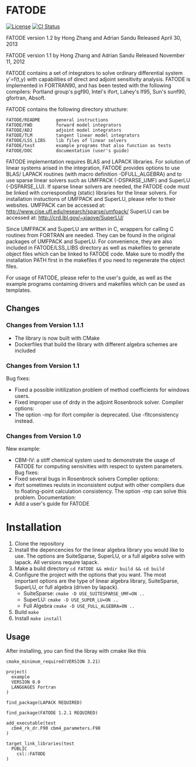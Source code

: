 # FATODE
[![License](https://img.shields.io/github/license/ComputationalScienceLaboratory/FATODE.svg)](https://github.com/ComputationalScienceLaboratory/FATODE/blob/master/LICENSE)
[![CI Status](https://github.com/ComputationalScienceLaboratory/FATODE/actions/workflows/test.yml/badge.svg)](https://github.com/ComputationalScienceLaboratory/FATODE/actions/workflows/test.yml)

FATODE version 1.2
by Hong Zhang and Adrian Sandu
Released April 30, 2013

FATODE version 1.1
by Hong Zhang and Adrian Sandu
Released November 11, 2012

FATODE contains a set of integrators to solve ordinary differential system
y'=f(t,y) with capabilities of direct and adjoint sensitivity analysis.
FATODE is implemented in FORTRAN90, and has been tested with the following
compilers: Portland group's pgf90, Intel's ifort, Lahey's lf95, Sun's sunf90,
gfortran, Absoft.

FATODE contains the following directory structure:

    FATODE/README      general instructions
    FATODE/FWD         forward model integrators   
    FATODE/ADJ         adjoint model integrators
    FATODE/TLM         tangent linear model integrators
    FATODE/LSS_LIBS    lib files of linear solvers
    FATODE/test        example programs that also function as tests
    FATODE/DOC         documentation (user's guide)

FATODE implementation requires BLAS and LAPACK libraries. For solution of
linear systems arised in the integration, FATODE provides options to use BLAS/
LAPACK routines (with macro definition -DFULL_ALGEBRA) and to use sparse linear
solvers such as UMFPACK (-DSPARSE_UMF) and SuperLU (-DSPARSE_LU). If sparse
linear solvers are needed, the FATODE code must be linked with corresponding
(static) libraries for the linear solvers. For installation instuctions of
UMFPACK and SuperLU, please refer to their websites.
UMFPACK can be accessed at:
http://www.cise.ufl.edu/research/sparse/umfpack/
SuperLU can be accessed at:
http://crd.lbl.gov/~xiaoye/SuperLU/

Since UMFPACK and SuperLU are written in C, wrappers for calling C routines from
FORTRAN are needed. They can be found in the original packages of UMFPACK and
SuperLU. For convenience, they are also included in FATODE/LSS_LIBS directory as well as makefiles to generate object files which can be linked to FATODE code. Make sure to modify the installation PATH first in the makefiles if you need to regenerate the object files.

For usage of FATODE, please refer to the user's guide, as well as the example programs containing drivers and makefiles which can be used as templates.


## Changes

### Changes from Version 1.1.1
- The library is now built with CMake
- Dockerfiles that build the library with different algebra schemes are included

### Changes from Version 1.1
Bug fixes:
- Fixed a possible initilization problem of method coefficients for windows users.
- Fixed improper use of drdy in the adjoint Rosenbrock solver.
Complier options:
- The option -mp for ifort compiler is deprecated. Use -fltconsistency instead.


### Changes from Version 1.0
New example:
- CBM-IV: a stiff chemical system used to demonstrate the usage of FATODE for computing sensivities with respect to system parameters.
Bug fixes:
- Fixed several bugs in Rosenbrock solvers
Complier options:
- ifort sometimes reulsts in inconsistent output with other compilers due to floating-point calculation consistency. The option -mp can solve this problem.
Documentation:
- Add a user's guide for FATODE


# Installation

1. Clone the repository
2. Install the depencencies for the linear algebra library you would like to use. The options are SuiteSparse, SuperLU, or a full algebra solve with lapack. All versions require lapack.
3. Make a build directory `cd FATODE && mkdir build && cd build`
4. Configure the project with the options that you want. The most important options are the type of linear algebra library, SuiteSparse, SuperLU, or full algebra (driven by lapack).
    - SuiteSparse: `cmake -D USE_SUITESPARSE_UMF=ON ..`
    - SuperLU: `cmake -D USE_SUPER_LU=ON ..`
    - Full Algebra `cmake -D USE_FULL_ALGEBRA=ON ..`
5. Build `make`
6. Install `make install`

## Usage
After installing, you can find the libray with cmake like this

```
cmake_minimum_required(VERSION 3.21)

project(
  example
  VERSION 0.0
  LANGUAGES Fortran
)

find_package(LAPACK REQUIRED)

find_package(FATODE 1.2.1 REQUIRED)

add_executable(test
  cbm4_rk_dr.F90 cbm4_parameters.F90
)

target_link_libraries(test
  PUBLIC
    csl::FATODE
)
```
